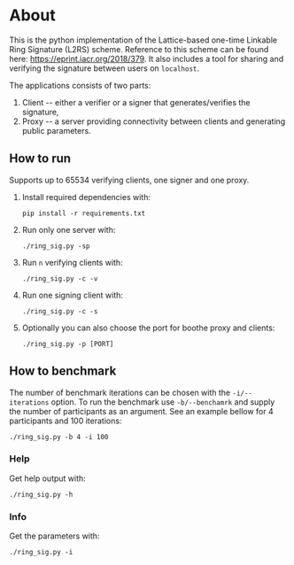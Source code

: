 # About

This is the python implementation of the Lattice-based one-time Linkable Ring Signature (L2RS) scheme. Reference to this scheme can be found here: https://eprint.iacr.org/2018/379. It also includes a tool for sharing and verifying the signature between users on `localhost`.

The applications consists of two parts:
1. Client -- either a verifier or a signer that generates/verifies the signature,
2. Proxy -- a server providing connectivity between clients and generating public parameters.

## How to run

Supports up to 65534 verifying clients, one signer and one proxy.

1. Install required dependencies with:
    ```shell
    pip install -r requirements.txt
    ```
2. Run only one server with:

    ```shell
    ./ring_sig.py -sp
    ```
   
3. Run `n` verifying clients with:

    ```shell
    ./ring_sig.py -c -v
    ```
   
4. Run one signing client with:

    ```shell
    ./ring_sig.py -c -s
    ```
   
5. Optionally you can also choose the port for boothe proxy and clients:

    ```shell
    ./ring_sig.py -p [PORT]
    ```
   

## How to benchmark

The number of benchmark iterations can be chosen with the `-i/--iterations` option. To run the benchmark use `-b/--benchamrk` and supply the number of participants as an argument. See an example bellow for 4 participants and 100 iterations:

```shell
./ring_sig.py -b 4 -i 100
```

### Help

Get help output with:
```shell
./ring_sig.py -h
```

### Info

Get the parameters with:
```shell
./ring_sig.py -i
```



